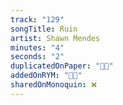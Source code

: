 ```yaml
---
track: "129"
songTitle: Ruin
artist: Shawn Mendes
minutes: "4"
seconds: "2"
duplicatedOnPaper: "👍🏻"
addedOnRYM: "👍🏻"
sharedOnMonoquin: ❌
---
```

